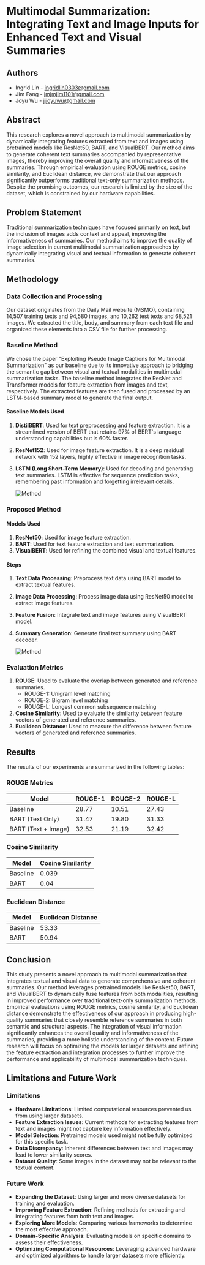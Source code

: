 # Multimodal Summarization: Integrating Text and Image Inputs for Enhanced Text and Visual Summaries

## Authors

- Ingrid Lin - ingridlin0303@gmail.com
- Jim Fang - jmjmjim1101@gmail.com
- Joyu Wu - jjjoyuwu@gmail.com

## Abstract

This research explores a novel approach to multimodal summarization by dynamically integrating features extracted from text and images using pretrained models like ResNet50, BART, and VisualBERT. Our method aims to generate coherent text summaries accompanied by representative images, thereby improving the overall quality and informativeness of the summaries. Through empirical evaluation using ROUGE metrics, cosine similarity, and Euclidean distance, we demonstrate that our approach significantly outperforms traditional text-only summarization methods. Despite the promising outcomes, our research is limited by the size of the dataset, which is constrained by our hardware capabilities.

## Problem Statement

Traditional summarization techniques have focused primarily on text, but the inclusion of images adds context and appeal, improving the informativeness of summaries. Our method aims to improve the quality of image selection in current multimodal summarization approaches by dynamically integrating visual and textual information to generate coherent summaries.

## Methodology

### Data Collection and Processing

Our dataset originates from the Daily Mail website (MSMO), containing 14,507 training texts and 94,580 images, and 10,262 test texts and 68,521 images. We extracted the title, body, and summary from each text file and organized these elements into a CSV file for further processing.

### Baseline Method

We chose the paper "Exploiting Pseudo Image Captions for Multimodal Summarization" as our baseline due to its innovative approach to bridging the semantic gap between visual and textual modalities in multimodal summarization tasks. The baseline method integrates the ResNet and Transformer models for feature extraction from images and text, respectively. The extracted features are then fused and processed by an LSTM-based summary model to generate the final output.

#### Baseline Models Used

1. **DistilBERT**: Used for text preprocessing and feature extraction. It is a streamlined version of BERT that retains 97% of BERT's language understanding capabilities but is 60% faster.
2. **ResNet152**: Used for image feature extraction. It is a deep residual network with 152 layers, highly effective in image recognition tasks.
3. **LSTM (Long Short-Term Memory)**: Used for decoding and generating text summaries. LSTM is effective for sequence prediction tasks, remembering past information and forgetting irrelevant details.

   ![Method](../Images/Baseline.png)

### Proposed Method

#### Models Used

1. **ResNet50**: Used for image feature extraction.
2. **BART**: Used for text feature extraction and text summarization.
3. **VisualBERT**: Used for refining the combined visual and textual features.

#### Steps

1. **Text Data Processing**: Preprocess text data using BART model to extract textual features.
2. **Image Data Processing**: Process image data using ResNet50 model to extract image features.
3. **Feature Fusion**: Integrate text and image features using VisualBERT model.
4. **Summary Generation**: Generate final text summary using BART decoder.

   ![Method](../Images/Bart.png)

### Evaluation Metrics

1. **ROUGE**: Used to evaluate the overlap between generated and reference summaries.
   - ROUGE-1: Unigram level matching
   - ROUGE-2: Bigram level matching
   - ROUGE-L: Longest common subsequence matching
2. **Cosine Similarity**: Used to evaluate the similarity between feature vectors of generated and reference summaries.
3. **Euclidean Distance**: Used to measure the difference between feature vectors of generated and reference summaries.

## Results

The results of our experiments are summarized in the following tables:

### ROUGE Metrics

| Model               | ROUGE-1 | ROUGE-2 | ROUGE-L |
| ------------------- | ------- | ------- | ------- |
| Baseline            | 28.77   | 10.51   | 27.43   |
| BART (Text Only)    | 31.47   | 19.80   | 31.33   |
| BART (Text + Image) | 32.53   | 21.19   | 32.42   |

### Cosine Similarity

| Model    | Cosine Similarity |
| -------- | ----------------- |
| Baseline | 0.039             |
| BART     | 0.04              |

### Euclidean Distance

| Model    | Euclidean Distance |
| -------- | ------------------ |
| Baseline | 53.33              |
| BART     | 50.94              |

## Conclusion

This study presents a novel approach to multimodal summarization that integrates textual and visual data to generate comprehensive and coherent summaries. Our method leverages pretrained models like ResNet50, BART, and VisualBERT to dynamically fuse features from both modalities, resulting in improved performance over traditional text-only summarization methods. Empirical evaluations using ROUGE metrics, cosine similarity, and Euclidean distance demonstrate the effectiveness of our approach in producing high-quality summaries that closely resemble reference summaries in both semantic and structural aspects. The integration of visual information significantly enhances the overall quality and informativeness of the summaries, providing a more holistic understanding of the content. Future research will focus on optimizing the models for larger datasets and refining the feature extraction and integration processes to further improve the performance and applicability of multimodal summarization techniques.

## Limitations and Future Work

### Limitations

- **Hardware Limitations**: Limited computational resources prevented us from using larger datasets.
- **Feature Extraction Issues**: Current methods for extracting features from text and images might not capture key information effectively.
- **Model Selection**: Pretrained models used might not be fully optimized for this specific task.
- **Data Discrepancy**: Inherent differences between text and images may lead to lower similarity scores.
- **Dataset Quality**: Some images in the dataset may not be relevant to the textual content.

### Future Work

- **Expanding the Dataset**: Using larger and more diverse datasets for training and evaluation.
- **Improving Feature Extraction**: Refining methods for extracting and integrating features from both text and images.
- **Exploring More Models**: Comparing various frameworks to determine the most effective approach.
- **Domain-Specific Analysis**: Evaluating models on specific domains to assess their effectiveness.
- **Optimizing Computational Resources**: Leveraging advanced hardware and optimized algorithms to handle larger datasets more efficiently.
